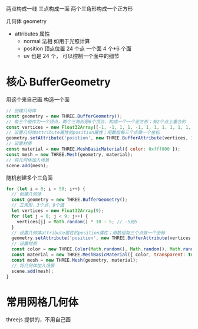 两点构成一线
三点构成一面
两个三角形构成一个正方形

几何体 geometry

- attributes 属性
  - normal 法相 如用于光照计算
  - position 顶点位置 24 个点 一个面 4 个\*6 个面
  - uv 也是 24 个， 可以控制一个面中的细节

# 核心 BufferGeometry

用这个来自己画
构造一个面

```js
// 创建几何体
const geometry = new THREE.BufferGeometry();
// 每三个值作为一个顶点，两个三角形是6个顶点，构成一个一个正方形；有2个点上重合的
const vertices = new Float32Array([-1, -1, 1, 1, -1, 1, 1, 1, 1, 1, 1, 1, -1, 1, 1, -1, -1, 1]);
// 设置几何体attribute属性的position属性；用数组每三个点做一个坐标
geometry.setAttribute('position', new THREE.BufferAttribute(vertices, 3));
// 设置材质
const material = new THREE.MeshBasicMaterial({ color: 0xfff000 });
const mesh = new THREE.Mesh(geometry, material);
// 将几何体加入场景
scene.add(mesh);
```

随机创建多个三角面

```js
for (let i = 0; i < 50; i++) {
  // 创建几何体
  const geometry = new THREE.BufferGeometry();
  // 三角形，3个点，9个值
  let vertices = new Float32Array(9);
  for (let j = 0; j < 9; j++) {
    vertices[j] = Math.random() * 10 - 5; // -5到5
  }
  // 设置几何体attribute属性的position属性；用数组每三个点做一个坐标
  geometry.setAttribute('position', new THREE.BufferAttribute(vertices, 3));
  // 设置材质
  const color = new THREE.Color(Math.random(), Math.random(), Math.random());
  const material = new THREE.MeshBasicMaterial({ color, transparent: true, opacity: 0.5 });
  const mesh = new THREE.Mesh(geometry, material);
  // 将几何体加入场景
  scene.add(mesh);
}
```

# 常用网格几何体

threejs 提供的，不用自己画
